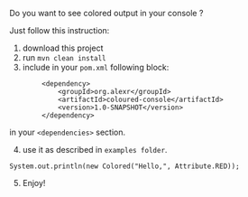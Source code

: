Do you want to see colored output in your console ?

Just follow this instruction:

1. download this project
2. run `mvn clean install`
3. include in your `pom.xml` following block:
```
        <dependency>
            <groupId>org.alexr</groupId>
            <artifactId>coloured-console</artifactId>
            <version>1.0-SNAPSHOT</version>
        </dependency>
```
in your `<dependencies>` section.

4. use it as described in `examples folder`.

```System.out.println(new Colored("Hello,", Attribute.RED));```

5. Enjoy!